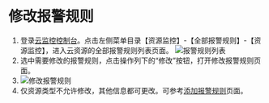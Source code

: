 # 修改报警规则

1.	登录[云监控控制台](https://cms-console.jdcloud.com/overview)。点击左侧菜单目录【资源监控】-【全部报警规则】-【资源监控】，进入云资源的全部报警规则列表页面。 
![报警规则列表](../../../../../../image/Cloud-Monitor/8-qbbj-1.png)  
2.	选中需要修改的报警规则，点击操作列下的“修改”按钮，打开修改报警规则页面。  
3.	![修改报警规则](../../../../../../image/Cloud-Monitor/10-bjgz-xg.png)  
4.	仅资源类型不允许修改，其他信息都可更改。可参考[添加报警规则](https://docs.jdcloud.com/cn/monitoring/add-rule)页面。

